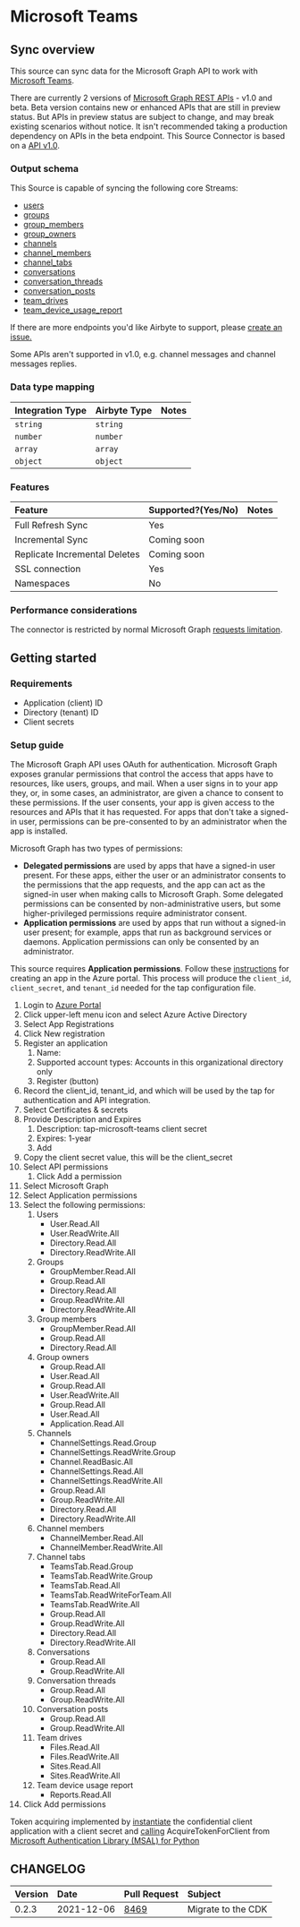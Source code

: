 # Microsoft Teams

## Sync overview

This source can sync data for the Microsoft Graph API to work with [Microsoft Teams](https://docs.microsoft.com/en-us/graph/teams-concept-overview).

There are currently 2 versions of [Microsoft Graph REST APIs](https://docs.microsoft.com/en-us/graph/versioning-and-support) - v1.0 and beta. Beta version contains new or enhanced APIs that are still in preview status. But APIs in preview status are subject to change, and may break existing scenarios without notice. It isn't recommended taking a production dependency on APIs in the beta endpoint. This Source Connector is based on a [API v1.0](https://docs.microsoft.com/en-us/graph/api/resources/teams-api-overview?view=graph-rest-1.0).

### Output schema

This Source is capable of syncing the following core Streams:

* [users](https://docs.microsoft.com/en-us/graph/api/user-list?view=graph-rest-beta&tabs=http)
* [groups](https://docs.microsoft.com/en-us/graph/teams-list-all-teams?context=graph%2Fapi%2F1.0&view=graph-rest-1.0)
* [group\_members](https://docs.microsoft.com/en-us/graph/api/group-list-members?view=graph-rest-1.0&tabs=http)
* [group\_owners](https://docs.microsoft.com/en-us/graph/api/group-list-owners?view=graph-rest-1.0&tabs=http)
* [channels](https://docs.microsoft.com/en-us/graph/api/channel-list?view=graph-rest-1.0&tabs=http)
* [channel\_members](https://docs.microsoft.com/en-us/graph/api/channel-list-members?view=graph-rest-1.0&tabs=http)
* [channel\_tabs](https://docs.microsoft.com/en-us/graph/api/channel-list-tabs?view=graph-rest-1.0&tabs=http)
* [conversations](https://docs.microsoft.com/en-us/graph/api/group-list-conversations?view=graph-rest-beta&tabs=http)
* [conversation\_threads](https://docs.microsoft.com/en-us/graph/api/conversation-list-threads?view=graph-rest-beta&tabs=http)
* [conversation\_posts](https://docs.microsoft.com/en-us/graph/api/conversationthread-list-posts?view=graph-rest-beta&tabs=http)
* [team\_drives](https://docs.microsoft.com/en-us/graph/api/drive-get?view=graph-rest-beta&tabs=http#get-the-document-library-associated-with-a-group)
* [team\_device\_usage\_report](https://docs.microsoft.com/en-us/graph/api/reportroot-getteamsdeviceusageuserdetail?view=graph-rest-1.0)

If there are more endpoints you'd like Airbyte to support, please [create an issue.](https://github.com/airbytehq/airbyte/issues/new/choose)

Some APIs aren't supported in v1.0, e.g. channel messages and channel messages replies.

### Data type mapping

| Integration Type | Airbyte Type | Notes |
| :--- | :--- | :--- |
| `string` | `string` |  |
| `number` | `number` |  |
| `array` | `array` |  |
| `object` | `object` |  |

### Features

| Feature | Supported?\(Yes/No\) | Notes |
| :--- | :--- | :--- |
| Full Refresh Sync | Yes |  |
| Incremental Sync | Coming soon |  |
| Replicate Incremental Deletes | Coming soon |  |
| SSL connection | Yes |  |
| Namespaces | No |  |

### Performance considerations

The connector is restricted by normal Microsoft Graph [requests limitation](https://docs.microsoft.com/en-us/graph/throttling).

## Getting started

### Requirements

* Application \(client\) ID 
* Directory \(tenant\) ID
* Client secrets 

### Setup guide

The Microsoft Graph API uses OAuth for authentication. Microsoft Graph exposes granular permissions that control the access that apps have to resources, like users, groups, and mail. When a user signs in to your app they, or, in some cases, an administrator, are given a chance to consent to these permissions. If the user consents, your app is given access to the resources and APIs that it has requested. For apps that don't take a signed-in user, permissions can be pre-consented to by an administrator when the app is installed.

Microsoft Graph has two types of permissions:

* **Delegated permissions** are used by apps that have a signed-in user present. For these apps, either the user or an administrator consents to the permissions that the app requests, and the app can act as the signed-in user when making calls to Microsoft Graph. Some delegated permissions can be consented by non-administrative users, but some higher-privileged permissions require administrator consent.
* **Application permissions** are used by apps that run without a signed-in user present; for example, apps that run as background services or daemons. Application permissions can only be consented by an administrator.

This source requires **Application permissions**. Follow these [instructions](https://docs.microsoft.com/en-us/graph/auth-v2-service?context=graph%2Fapi%2F1.0&view=graph-rest-1.0) for creating an app in the Azure portal. This process will produce the `client_id`, `client_secret`, and `tenant_id` needed for the tap configuration file.

1. Login to [Azure Portal](https://portal.azure.com/#home)
2. Click upper-left menu icon and select Azure Active Directory
3. Select App Registrations
4. Click New registration
5. Register an application
   1. Name: 
   2. Supported account types: Accounts in this organizational directory only
   3. Register \(button\)
6. Record the client\_id, tenant\_id, and which will be used by the tap for authentication and API integration.
7. Select Certificates & secrets
8. Provide Description and Expires
   1. Description: tap-microsoft-teams client secret
   2. Expires: 1-year
   3. Add
9. Copy the client secret value, this will be the client\_secret
10. Select API permissions
    1. Click Add a permission
11. Select Microsoft Graph
12. Select Application permissions
13. Select the following permissions:
    1. Users 
       * User.Read.All
       * User.ReadWrite.All 
       * Directory.Read.All
       * Directory.ReadWrite.All
    2. Groups
       * GroupMember.Read.All
       * Group.Read.All
       * Directory.Read.All
       * Group.ReadWrite.All 
       * Directory.ReadWrite.All
    3. Group members
       * GroupMember.Read.All
       * Group.Read.All
       * Directory.Read.All
    4. Group owners
       * Group.Read.All
       * User.Read.All
       * Group.Read.All
       * User.ReadWrite.All
       * Group.Read.All
       * User.Read.All
       * Application.Read.All
    5. Channels
       * ChannelSettings.Read.Group
       * ChannelSettings.ReadWrite.Group
       * Channel.ReadBasic.All
       * ChannelSettings.Read.All
       * ChannelSettings.ReadWrite.All
       * Group.Read.All 
       * Group.ReadWrite.All
       * Directory.Read.All
       * Directory.ReadWrite.All
    6. Channel members
       * ChannelMember.Read.All
       * ChannelMember.ReadWrite.All
    7. Channel tabs
       * TeamsTab.Read.Group
       * TeamsTab.ReadWrite.Group
       * TeamsTab.Read.All
       * TeamsTab.ReadWriteForTeam.All
       * TeamsTab.ReadWrite.All
       * Group.Read.All
       * Group.ReadWrite.All
       * Directory.Read.All
       * Directory.ReadWrite.All
    8. Conversations
       * Group.Read.All
       * Group.ReadWrite.All
    9. Conversation threads
       * Group.Read.All
       * Group.ReadWrite.All
    10. Conversation posts
        * Group.Read.All
        * Group.ReadWrite.All
    11. Team drives
        * Files.Read.All 
        * Files.ReadWrite.All
        * Sites.Read.All
        * Sites.ReadWrite.All
    12. Team device usage report
        * Reports.Read.All
14. Click Add permissions

Token acquiring implemented by [instantiate](https://docs.microsoft.com/en-us/azure/active-directory/develop/scenario-daemon-app-configuration?tabs=python#instantiate-the-msal-application) the confidential client application with a client secret and [calling](https://docs.microsoft.com/en-us/azure/active-directory/develop/scenario-daemon-acquire-token?tabs=python) AcquireTokenForClient from [Microsoft Authentication Library \(MSAL\) for Python](https://github.com/AzureAD/microsoft-authentication-library-for-python)

## CHANGELOG

| Version | Date       | Pull Request | Subject |
|:--------|:-----------| :--- | :--- |
| 0.2.3   | 2021-12-06 | [8469](https://github.com/airbytehq/airbyte/pull/8469) | Migrate to the CDK |

